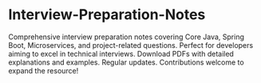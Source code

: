 # Interview-Preparation-Notes
Comprehensive interview preparation notes covering Core Java, Spring Boot, Microservices, and project-related questions. Perfect for developers aiming to excel in technical interviews. Download PDFs with detailed explanations and examples. Regular updates. Contributions welcome to expand the resource!
